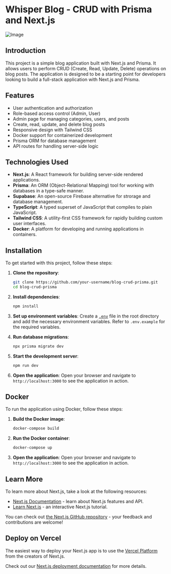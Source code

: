 
# Whisper Blog - CRUD with Prisma and Next.js
![Image](https://github.com/user-attachments/assets/fb4c5b3f-abc5-42b4-8848-2165cd33d424)
## Introduction

This project is a simple blog application built with Next.js and Prisma. It allows users to perform CRUD (Create, Read, Update, Delete) operations on blog posts. The application is designed to be a starting point for developers looking to build a full-stack application with Next.js and Prisma.

## Features

- User authentication and authorization
- Role-based access control (Admin, User)
- Admin page for managing categories, users, and posts
- Create, read, update, and delete blog posts
- Responsive design with Tailwind CSS
- Docker support for containerized development
- Prisma ORM for database management
- API routes for handling server-side logic

## Technologies Used

- **Next.js**: A React framework for building server-side rendered applications.
- **Prisma**: An ORM (Object-Relational Mapping) tool for working with databases in a type-safe manner.
- **Supabase**: An open-source Firebase alternative for strorage and database management.
- **TypeScript**: A typed superset of JavaScript that compiles to plain JavaScript.
- **Tailwind CSS**: A utility-first CSS framework for rapidly building custom user interfaces.
- **Docker**: A platform for developing and running applications in containers.

## Installation

To get started with this project, follow these steps:

1. **Clone the repository**:
    ```sh
    git clone https://github.com/your-username/blog-crud-prisma.git
    cd blog-crud-prisma
    ```

2. **Install dependencies**:
    ```sh
    npm install
    ```

3. **Set up environment variables**:
    Create a [`.env`](.env ) file in the root directory and add the necessary environment variables. Refer to `.env.example` for the required variables.

4. **Run database migrations**:
    ```sh
    npx prisma migrate dev
    ```

5. **Start the development server**:
    ```sh
    npm run dev
    ```

6. **Open the application**:
    Open your browser and navigate to `http://localhost:3000` to see the application in action.

## Docker

To run the application using Docker, follow these steps:

1. **Build the Docker image**:
    ```sh
    docker-compose build
    ```

2. **Run the Docker container**:
    ```sh
    docker-compose up
    ```

3. **Open the application**:
    Open your browser and navigate to `http://localhost:3000` to see the application in action.



## Learn More

To learn more about Next.js, take a look at the following resources:

- [Next.js Documentation](https://nextjs.org/docs) - learn about Next.js features and API.
- [Learn Next.js](https://nextjs.org/learn) - an interactive Next.js tutorial.

You can check out [the Next.js GitHub repository](https://github.com/vercel/next.js) - your feedback and contributions are welcome!

## Deploy on Vercel

The easiest way to deploy your Next.js app is to use the [Vercel Platform](https://vercel.com/new?utm_medium=default-template&filter=next.js&utm_source=create-next-app&utm_campaign=create-next-app-readme) from the creators of Next.js.

Check out our [Next.js deployment documentation](https://nextjs.org/docs/app/building-your-application/deploying) for more details.
